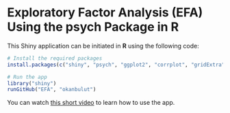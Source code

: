 # Exploratory Factor Analysis (EFA) Using the psych Package in R

This Shiny application can be initiated in **R** using the following code:

```r
# Install the required packages
install.packages(c("shiny", "psych", "ggplot2", "corrplot", "gridExtra"))

# Run the app
library("shiny")
runGitHub("EFA", "okanbulut")
```

You can watch [this short video](https://capture.dropbox.com/UooFfdoTHCV7a7m4) to learn how to use the app. 
